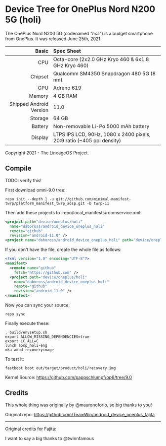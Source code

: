 # Device Tree for OnePlus Nord N200 5G (holi)

The OnePlus Nord N200 5G (codenamed _"holi"_) is a budget smartphone from OnePlus.
It was released June 25th, 2021.

| Basic                   | Spec Sheet                                                                                                                     |
| -----------------------:|:------------------------------------------------------------------------------------------------------------------------------ |
| CPU                     | Octa-core (2x2.0 GHz Kryo 460 & 6x1.8 GHz Kryo 460)                                                                            |
| Chipset                 | Qualcomm SM4350 Snapdragon 480 5G (8 nm)                                                                                       |
| GPU                     | Adreno 619                                                                                                                     |
| Memory                  | 4 GB RAM                                                                                                                       |
| Shipped Android Version | 11.0                                                                                                                           |
| Storage                 | 64 GB                                                                                                                          |
| Battery                 | Non-removable Li-Po 5000 mAh battery                                                                                           |
| Display                 | LTPS IPS LCD, 90Hz, 1080 x 2400 pixels, 20:9 ratio (~405 ppi density)                                                          |

Copyright 2021 - The LineageOS Project.

## Compile

TODO: verify this!

First download omni-9.0 tree:

```
repo init --depth 1 -u git://github.com/minimal-manifest-twrp/platform_manifest_twrp_aosp.git -b twrp-11
```

Then add these projects to .repo/local_manifests/roomservice.xml:

```xml
<project path="device/oneplus/holi"
  name="daboross/android_device_oneplus_holi"
  remote="github"
  revision="android-11.0" />
<project name="daboross/android_device_oneplus_holi" path="device/oneplus/holi" remote="github" revision="android-11.0" />
```

If you don't have the file, create the whole file as follows:

```xml
<?xml version="1.0" encoding="UTF-8"?>
<manifest>
  <remote name="github"
    fetch="https://github.com" />
  <project path="device/oneplus/holi"
    name="daboross/android_device_oneplus_holi"
    remote="github"
    revision="android-11.0" />
</manifest>
```

Now you can sync your source:

```
repo sync
```

Finally execute these:

```
. build/envsetup.sh
export ALLOW_MISSING_DEPENDENCIES=true
export LC_ALL=C
lunch aosp_holi-eng
mka adbd recoveryimage
```

To test it:

```
fastboot boot out/target/product/holi/recovery.img
```

Kernel Source: https://github.com/pappschlumpf/op6/tree/9.0

## Credits

This whole thing was originally by @mauronoforio, so big thanks to you!

Original repo: https://github.com/TeamWin/android_device_oneplus_fajita

---
Original credits for Fajita:

I want to say a big thanks to @twinnfamous
